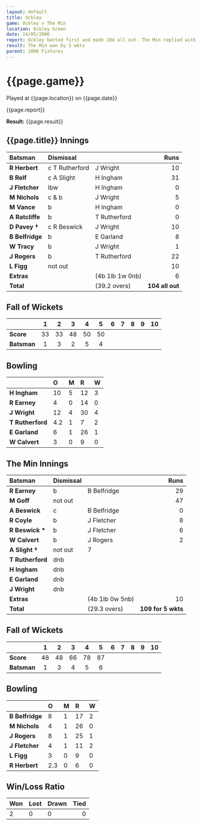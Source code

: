 ```yaml
---
layout: default
title: Ockley
game: Ockley v The Min
location: Ockley Green
date: 14/05/2006
report: Ockley batted first and made 104 all out. The Min replied with 109 for 5 wkts
result: The Min won by 5 wkts
parent: 2006 Fixtures
---
```


# {{page.game}}

Played at {{page.location}} on {{page.date}}

{{page.report}}

**Result:** {{page.result}}

## {{page.title}} Innings

| Batsman | Dismissal |  | Runs |
|:---|:---|---|---:|
| **R Herbert** | c T Rutherford | J Wright | 10 |
| **B Relf** | c A Slight | H Ingham | 31 |
| **J Fletcher** | lbw | H Ingham | 0 |
| **M Nichols** | c & b | J Wright | 5 |
| **M Vance** | b | H Ingham | 0 |
| **A Ratcliffe** | b | T Rutherford | 0 |
| **D Pavey &#8224;** | c R Beswick | J Wright | 10 |
| **B Belfridge** | b | E Garland | 8 |
| **W Tracy** | b | J Wright | 1 |
| **J Rogers** | b | T Rutherford | 22 |
| **L Figg** | not out |  | 10 |
| **Extras** | | (4b 1lb 1w 0nb) | 6 |
| **Total** | | (39.2 overs) | **104 all out** |

## Fall of Wickets

| | 1 | 2 | 3 | 4 | 5 | 6 | 7 | 8 | 9 | 10 |
|---|:---:|:---:|:---:|:---:|:---:|:---:|:---:|:---:|:---:|:---:|
| **Score** | 33 | 33 | 48 | 50 | 50 |  |  |  |  |  |
| **Batsman** | 1 | 3 | 2 | 5 | 4 |  |  |  |  |  |

## Bowling

| | O | M | R | W |
|---|:---|:---|:---|:---|
| **H Ingham** | 10 | 5 | 12 | 3 |
| **R Earney** | 4 | 0 | 14 | 0 |
| **J Wright** | 12 | 4 | 30 | 4 |
| **T Rutherford** | 4.2 | 1 | 7 | 2 |
| **E Garland** | 6 | 1 | 26 | 1 |
| **W Calvert** | 3 | 0 | 9 | 0 |

## The Min Innings

| Batsman | Dismissal |  | Runs |
|:---|:---|---|---:|
| **R Earney** | b | B Belfridge | 29 |
| **M Goff** | not out |  | 47 |
| **A Beswick** | c | B Belfridge | 0 |
| **R Coyle** | b | J Fletcher | 8 |
| **R Beswick &#42;** | b | J Fletcher | 6 |
| **W Calvert** | b | J Rogers | 2 |
| **A Slight &#8224;** | not out |   7 |
| **T Rutherford** | dnb |  |  |
| **H Ingham** | dnb |  |  |
| **E Garland** | dnb |  |  |
| **J Wright** | dnb |  |  |
| **Extras** | | (4b 1lb 0w 5nb) | 10 |
| **Total** | | (29.3 overs) | **109 for 5 wkts** |

## Fall of Wickets

| | 1 | 2 | 3 | 4 | 5 | 6 | 7 | 8 | 9 | 10 |
|---|:---:|:---:|:---:|:---:|:---:|:---:|:---:|:---:|:---:|:---:|
| **Score** | 48 | 48 | 66 | 78 | 87 |  |  |  |  |  |
| **Batsman** | 1 | 3 | 4 | 5 | 6 |  |  |  |  |  |

## Bowling

| | O | M | R | W |
|---|:---|:---|:---|:---|
| **B Belfridge** | 8 | 1 | 17 | 2 |
| **M Nichols** | 4 | 1 | 26 | 0 |
| **J Rogers** | 8 | 1 | 25 | 1 |
| **J Fletcher** | 4 | 1 | 11 | 2 |
| **L Figg** | 3 | 0 | 9 | 0 |
| **R Herbert** | 2.3 | 0 | 6 | 0 |

## Win/Loss Ratio

| Won | Lost | Drawn | Tied |
|:---|:---|:---|---:|
| 2 | 0 | 0 | 0 |